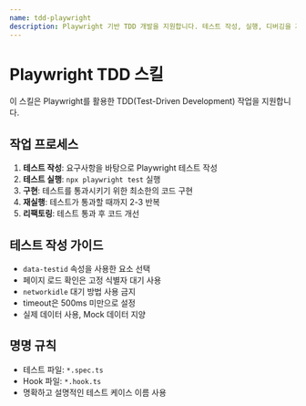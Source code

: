 ```yaml
---
name: tdd-playwright
description: Playwright 기반 TDD 개발을 지원합니다. 테스트 작성, 실행, 디버깅을 자동화하고 테스트가 통과할 때까지 반복 개발합니다. 사용자가 "TDD로 개발", "Playwright 테스트 작성", "테스트 통과시켜"와 같은 요청을 할 때 사용합니다.
---
```


# Playwright TDD 스킬

이 스킬은 Playwright를 활용한 TDD(Test-Driven Development) 작업을 지원합니다.

## 작업 프로세스

1. **테스트 작성**: 요구사항을 바탕으로 Playwright 테스트 작성
2. **테스트 실행**: `npx playwright test` 실행
3. **구현**: 테스트를 통과시키기 위한 최소한의 코드 구현
4. **재실행**: 테스트가 통과할 때까지 2-3 반복
5. **리팩토링**: 테스트 통과 후 코드 개선

## 테스트 작성 가이드

- `data-testid` 속성을 사용한 요소 선택
- 페이지 로드 확인은 고정 식별자 대기 사용
- `networkidle` 대기 방법 사용 금지
- timeout은 500ms 미만으로 설정
- 실제 데이터 사용, Mock 데이터 지양

## 명명 규칙

- 테스트 파일: `*.spec.ts`
- Hook 파일: `*.hook.ts`
- 명확하고 설명적인 테스트 케이스 이름 사용
